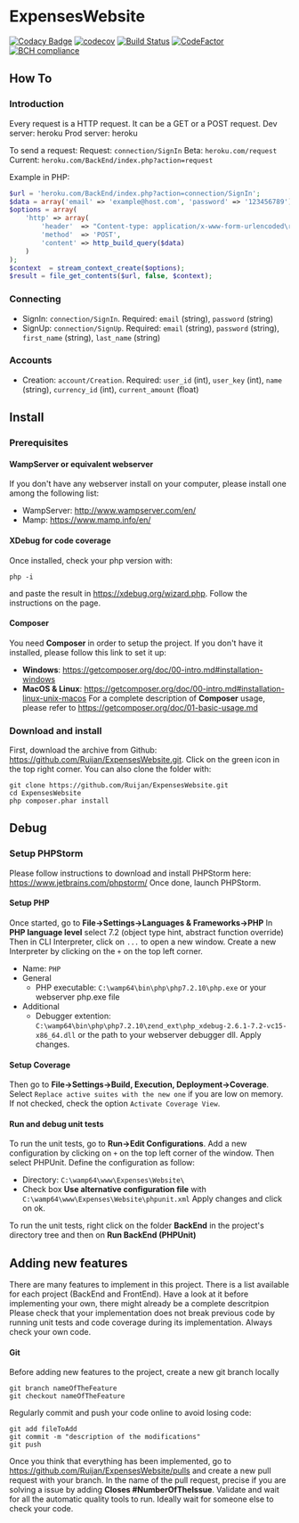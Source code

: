 # ExpensesWebsite

[![Codacy Badge](https://api.codacy.com/project/badge/Grade/8b559408f3724d8ab92307d7c18a1b8c)](https://app.codacy.com/app/rechenmann/ExpensesWebsite?utm_source=github.com&utm_medium=referral&utm_content=Ruijan/ExpensesWebsite&utm_campaign=Badge_Grade_Settings)
[![codecov](https://codecov.io/gh/Ruijan/ExpensesWebsite/branch/master/graph/badge.svg)](https://codecov.io/gh/Ruijan/ExpensesWebsite)
[![Build Status](https://travis-ci.org/Ruijan/ExpensesWebsite.svg?branch=master)](https://travis-ci.org/Ruijan/ExpensesWebsite)
[![CodeFactor](https://www.codefactor.io/repository/github/ruijan/expenseswebsite/badge)](https://www.codefactor.io/repository/github/ruijan/expenseswebsite)
[![BCH compliance](https://bettercodehub.com/edge/badge/Ruijan/ExpensesWebsite?branch=master)](https://bettercodehub.com/results/Ruijan/ExpensesWebsite)

## How To
### Introduction
Every request is a HTTP request. It can be a GET or a POST request. 
Dev server: heroku
Prod server: heroku

To send a request:
Request: `connection/SignIn`
Beta: `heroku.com/request`
Current: `heroku.com/BackEnd/index.php?action=request`

Example in PHP:
```php
$url = 'heroku.com/BackEnd/index.php?action=connection/SignIn';
$data = array('email' => 'example@host.com', 'password' => '123456789');
$options = array(
    'http' => array(
        'header'  => "Content-type: application/x-www-form-urlencoded\r\n",
        'method'  => 'POST',
        'content' => http_build_query($data)
    )
);
$context  = stream_context_create($options);
$result = file_get_contents($url, false, $context);
```

### Connecting
*   SignIn: `connection/SignIn`. Required: `email` (string), `password` (string)
*   SignUp: `connection/SignUp`. Required: `email` (string), `password` (string), `first_name` (string), `last_name` (string)

### Accounts
*   Creation: `account/Creation`. Required: `user_id` (int), `user_key` (int), `name` (string), `currency_id` (int), `current_amount` (float)

## Install

### Prerequisites

#### WampServer or equivalent webserver
If you don't have any webserver install on your computer, please install one among the following list:
* WampServer: http://www.wampserver.com/en/
* Mamp: https://www.mamp.info/en/

#### XDebug for code coverage
Once installed, check your php version with:
```
php -i
```
and paste the result in https://xdebug.org/wizard.php. Follow the instructions on the page.

#### Composer
You need **Composer** in order to setup the project. If you don't have it installed, please follow this link to set it up:
* **Windows**: https://getcomposer.org/doc/00-intro.md#installation-windows
* **MacOS & Linux**: https://getcomposer.org/doc/00-intro.md#installation-linux-unix-macos
For a complete description of **Composer** usage, please refer to https://getcomposer.org/doc/01-basic-usage.md

### Download and install
First, download the archive from Github: https://github.com/Ruijan/ExpensesWebsite.git. Click on the green icon in the top right corner. You can also clone the folder with:
```
git clone https://github.com/Ruijan/ExpensesWebsite.git
cd ExpensesWebsite
php composer.phar install
```

## Debug
### Setup PHPStorm
Please follow instructions to download and install PHPStorm here: https://www.jetbrains.com/phpstorm/
Once done, launch PHPStorm.

#### Setup PHP
Once started, go to **File->Settings->Languages & Frameworks->PHP**
In **PHP language level** select 7.2 (object type hint, abstract function override)
Then in CLI Interpreter, click on `...` to open a new window.
Create a new Interpreter by clicking on the `+` on the top left corner.
* Name: `PHP`
* General
  * PHP executable: `C:\wamp64\bin\php\php7.2.10\php.exe` or your webserver php.exe file
* Additional
  * Debugger extention: `C:\wamp64\bin\php\php7.2.10\zend_ext\php_xdebug-2.6.1-7.2-vc15-x86_64.dll` or the path to your webserver debugger dll.
Apply changes.

#### Setup Coverage
Then go to **File->Settings->Build, Execution, Deployment->Coverage**. Select `Replace active suites with the new one` if you are low on memory. If not checked, check the option `Activate Coverage View`. 

#### Run and debug unit tests
To run the unit tests, go to **Run->Edit Configurations**. Add a new configuration by clicking on `+` on the top left corner of the window. Then select PHPUnit. Define the configuration as follow:
* Directory: `C:\wamp64\www\Expenses\Website\`
* Check box **Use alternative configuration file** with `C:\wamp64\www\Expenses\Website\phpunit.xml`
Apply changes and click on ok.

To run the unit tests, right click on the folder **BackEnd** in the project's directory tree and then on **Run BackEnd (PHPUnit)**

## Adding new features
There are many features to implement in this project. There is a list available for each project (BackEnd and FrontEnd). Have a look at it before implementing your own, there might already be a complete descritpion
Please check that your implementation does not break previous code by running unit tests and code coverage during its implementation. Always check your own code.

#### Git
Before adding new features to the project, create a new git branch locally
```
git branch nameOfTheFeature
git checkout nameOfTheFeature
```
Regularly commit and push your code online to avoid losing code:
```
git add fileToAdd
git commit -m "description of the modifications"
git push
```
Once you think that everything has been implemented, go to https://github.com/Ruijan/ExpensesWebsite/pulls and create a new pull request with your branch. In the name of the pull request, precise if you are solving a issue by adding **Closes #NumberOfTheIssue**. Validate and wait for all the automatic quality tools to run. Ideally wait for someone else to check your code.
